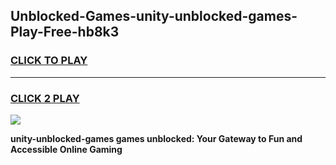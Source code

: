 
## Unblocked-Games-unity-unblocked-games-Play-Free-hb8k3
<h3>
<a href="https://premium76.site?title=unity-unblocked-games&ref=18A">CLICK TO PLAY</a></h3>
<hr>

<h3>
<a href="https://premium76.site?title=unity-unblocked-games&ref=18A">CLICK 2 PLAY</a>
  
</h3>

<a href="https://premium76.site?title=unity-unblocked-games&ref=18A"><img src="https://clearcache.store/games.png"></a>


**unity-unblocked-games games unblocked: Your Gateway to Fun and Accessible Online Gaming**
